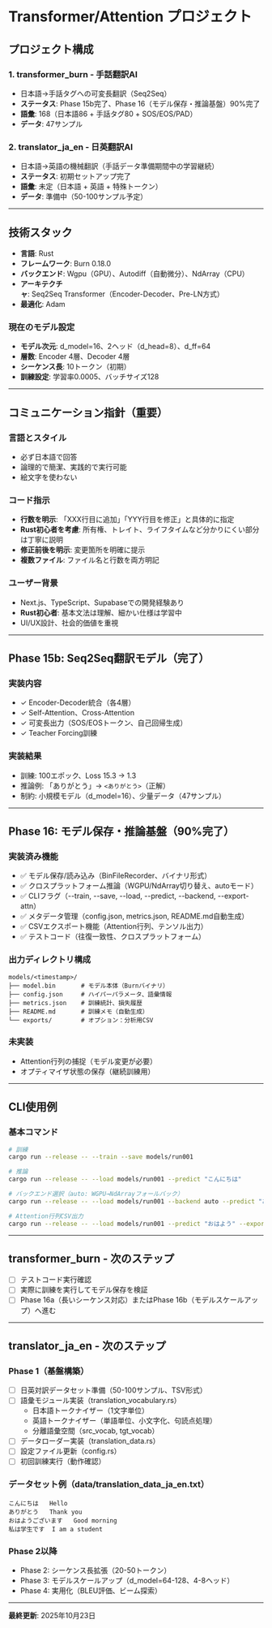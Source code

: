 # Transformer/Attention プロジェクト

## プロジェクト構成

### 1. transformer_burn - 手話翻訳AI
- 日本語→手話タグへの可変長翻訳（Seq2Seq）
- **ステータス**: Phase 15b完了、Phase 16（モデル保存・推論基盤）90%完了
- **語彙**: 168（日本語86 + 手話タグ80 + SOS/EOS/PAD）
- **データ**: 47サンプル

### 2. translator_ja_en - 日英翻訳AI
- 日本語→英語の機械翻訳（手話データ準備期間中の学習継続）
- **ステータス**: 初期セットアップ完了
- **語彙**: 未定（日本語 + 英語 + 特殊トークン）
- **データ**: 準備中（50-100サンプル予定）

---

## 技術スタック

- **言語**: Rust
- **フレームワーク**: Burn 0.18.0
- **バックエンド**: Wgpu（GPU）、Autodiff（自動微分）、NdArray（CPU）
- **アーキテクチャ**: Seq2Seq Transformer（Encoder-Decoder、Pre-LN方式）
- **最適化**: Adam

### 現在のモデル設定
- **モデル次元**: d_model=16、2ヘッド（d_head=8）、d_ff=64
- **層数**: Encoder 4層、Decoder 4層
- **シーケンス長**: 10トークン（初期）
- **訓練設定**: 学習率0.0005、バッチサイズ128

---

## コミュニケーション指針（重要）

### 言語とスタイル
- 必ず日本語で回答
- 論理的で簡潔、実践的で実行可能
- 絵文字を使わない

### コード指示
- **行数を明示**: 「XXX行目に追加」「YYY行目を修正」と具体的に指定
- **Rust初心者を考慮**: 所有権、トレイト、ライフタイムなど分かりにくい部分は丁寧に説明
- **修正前後を明示**: 変更箇所を明確に提示
- **複数ファイル**: ファイル名と行数を両方明記

### ユーザー背景
- Next.js、TypeScript、Supabaseでの開発経験あり
- **Rust初心者**: 基本文法は理解、細かい仕様は学習中
- UI/UX設計、社会的価値を重視

---

## Phase 15b: Seq2Seq翻訳モデル（完了）

### 実装内容
- ✓ Encoder-Decoder統合（各4層）
- ✓ Self-Attention、Cross-Attention
- ✓ 可変長出力（SOS/EOSトークン、自己回帰生成）
- ✓ Teacher Forcing訓練

### 実装結果
- 訓練: 100エポック、Loss 15.3 → 1.3
- 推論例: 「ありがとう」→ `<ありがとう>`（正解）
- 制約: 小規模モデル（d_model=16）、少量データ（47サンプル）

---

## Phase 16: モデル保存・推論基盤（90%完了）

### 実装済み機能
- ✅ モデル保存/読み込み（BinFileRecorder、バイナリ形式）
- ✅ クロスプラットフォーム推論（WGPU/NdArray切り替え、autoモード）
- ✅ CLIフラグ（--train, --save, --load, --predict, --backend, --export-attn）
- ✅ メタデータ管理（config.json, metrics.json, README.md自動生成）
- ✅ CSVエクスポート機能（Attention行列、テンソル出力）
- ✅ テストコード（往復一致性、クロスプラットフォーム）

### 出力ディレクトリ構成
```
models/<timestamp>/
├── model.bin       # モデル本体（Burnバイナリ）
├── config.json     # ハイパーパラメータ、語彙情報
├── metrics.json    # 訓練統計、損失履歴
├── README.md       # 訓練メモ（自動生成）
└── exports/        # オプション：分析用CSV
```

### 未実装
- Attention行列の捕捉（モデル変更が必要）
- オプティマイザ状態の保存（継続訓練用）

---

## CLI使用例

### 基本コマンド
```bash
# 訓練
cargo run --release -- --train --save models/run001

# 推論
cargo run --release -- --load models/run001 --predict "こんにちは"

# バックエンド選択（auto: WGPU→NdArrayフォールバック）
cargo run --release -- --load models/run001 --backend auto --predict "ありがとう"

# Attention行列CSV出力
cargo run --release -- --load models/run001 --predict "おはよう" --export-attn
```

---

## transformer_burn - 次のステップ

- [ ] テストコード実行確認
- [ ] 実際に訓練を実行してモデル保存を検証
- [ ] Phase 16a（長いシーケンス対応）またはPhase 16b（モデルスケールアップ）へ進む

---

## translator_ja_en - 次のステップ

### Phase 1（基盤構築）
- [ ] 日英対訳データセット準備（50-100サンプル、TSV形式）
- [ ] 語彙モジュール実装（translation_vocabulary.rs）
  - 日本語トークナイザー（1文字単位）
  - 英語トークナイザー（単語単位、小文字化、句読点処理）
  - 分離語彙空間（src_vocab, tgt_vocab）
- [ ] データローダー実装（translation_data.rs）
- [ ] 設定ファイル更新（config.rs）
- [ ] 初回訓練実行（動作確認）

### データセット例（data/translation_data_ja_en.txt）
```
こんにちは	Hello
ありがとう	Thank you
おはようございます	Good morning
私は学生です	I am a student
```

### Phase 2以降
- Phase 2: シーケンス長拡張（20-50トークン）
- Phase 3: モデルスケールアップ（d_model=64-128、4-8ヘッド）
- Phase 4: 実用化（BLEU評価、ビーム探索）

---

**最終更新**: 2025年10月23日

